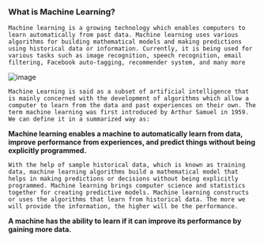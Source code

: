 ### What is Machine Learning?
`Machine learning is a growing technology which enables computers to learn automatically from past data. Machine learning uses various algorithms for building mathematical models and making predictions using historical data or information. Currently, it is being used for various tasks such as image recognition, speech recognition, email filtering, Facebook auto-tagging, recommender system, and many more`

![image](https://user-images.githubusercontent.com/53125546/224561036-5ca27886-0e0c-4ab8-852a-c96a2f691c94.png)

`Machine Learning is said as a subset of artificial intelligence that is mainly concerned with the development of algorithms which allow a computer to learn from the data and past experiences on their own. The term machine learning was first introduced by Arthur Samuel in 1959. We can define it in a summarized way as:`

**Machine learning enables a machine to automatically learn from data, improve performance from experiences, and predict things without being explicitly programmed.**

`With the help of sample historical data, which is known as training data, machine learning algorithms build a mathematical model that helps in making predictions or decisions without being explicitly programmed. Machine learning brings computer science and statistics together for creating predictive models. Machine learning constructs or uses the algorithms that learn from historical data. The more we will provide the information, the higher will be the performance.`

**A machine has the ability to learn if it can improve its performance by gaining more data.**
